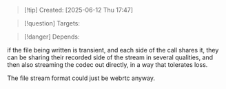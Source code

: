 
>[!tip] Created: [2025-06-12 Thu 17:47]

>[!question] Targets: 

>[!danger] Depends: 

if the file being written is transient, and each side of the call shares it, they can be sharing their recorded side of the stream in several qualities, and then also streaming the codec out directly, in a way that tolerates loss.

The file stream format could just be webrtc anyway.